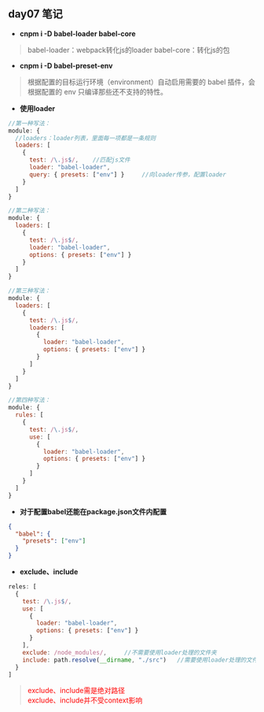 ## day07 笔记

* **cnpm i -D babel-loader babel-core**
> babel-loader：webpack转化js的loader
> babel-core：转化js的包

* **cnpm i -D babel-preset-env**
> 根据配置的目标运行环境（environment）自动启用需要的 babel 插件，会根据配置的 env 只编译那些还不支持的特性。

* **使用loader**
```js
//第一种写法：
module: {
  //loaders：loader列表，里面每一项都是一条规则
  loaders: [
    {
      test: /\.js$/,    //匹配js文件
      loader: "babel-loader",
      query: { presets: ["env"] }     //向loader传参，配置loader
    }
  ]
}

//第二种写法：
module: {
  loaders: [
    {
      test: /\.js$/,
      loader: "babel-loader",
      options: { presets: ["env"] }
    }
  ]
}

//第三种写法：
module: {
  loaders: [
    {
      test: /\.js$/,
      loaders: [
        {
          loader: "babel-loader",
          options: { presets: ["env"] }
        }
      ]
    }
  ]
}

//第四种写法：
module: {
  rules: [
    {
      test: /\.js$/,
      use: [
        {
          loader: "babel-loader",
          options: { presets: ["env"] }
        }
      ]
    }
  ]
}
```

* **对于配置babel还能在package.json文件内配置**
```json
{
  "babel": {
    "presets": ["env"]
  }
}
```

* **exclude、include**
```js
reles: [
  {
    test: /\.js$/,
    use: [
      {
        loader: "babel-loader",
        options: { presets: ["env"] }
      }
    ],
    exclude: /node_modules/,     //不需要使用loader处理的文件夹
    include: path.resolve(__dirname, "./src")   //需要使用loader处理的文件夹
  }
]

```

> <font color="red">exclude、include需是绝对路径</font>  
> <font color="red">exclude、include并不受context影响</font>